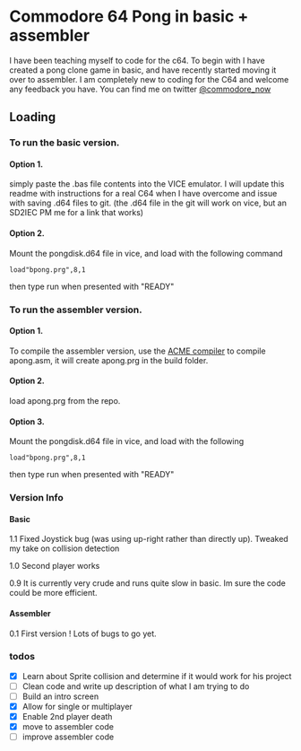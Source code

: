 
# Commodore 64 Pong in basic + assembler

I have been teaching myself to code for the c64. To begin with I have created a pong clone game in basic, and have recently started moving it over to assembler. I am completely new to coding for the C64 and welcome any feedback you have. You can find me on twitter [@commodore_now](https://twitter.com/commodore_now/) 

## Loading

### To run the basic version. 

#### Option 1. 
simply paste the .bas file contents into the VICE emulator. I will update this readme with instructions for a real C64 when I have overcome and issue with saving .d64 files to git. (the .d64 file in the git will work on vice, but an SD2IEC PM me for a link that works)

#### Option 2. 
Mount the pongdisk.d64 file in vice, and load with the following command
```
load"bpong.prg",8,1
```
then type run when presented with "READY" 

### To run the assembler version. 

#### Option 1. 
To compile the assembler version, use the [ACME compiler](https://github.com/meonwax/acme) to compile apong.asm, it will create apong.prg in the build folder. 

#### Option 2. 
load apong.prg from the repo.

#### Option 3. 
Mount the pongdisk.d64 file in vice, and load with the following
```
load"bpong.prg",8,1
```
then type run when presented with "READY" 



### Version Info

#### Basic 

1.1 Fixed Joystick bug (was using up-right rather than directly up). Tweaked my take on collision detection

1.0 Second player works

0.9 It is currently very crude and runs quite slow in basic. Im sure the code could be more efficient.

#### Assembler

0.1 First version ! Lots of bugs to go yet. 

### todos

- [x] Learn about Sprite collision and determine if it would work for his project
- [ ] Clean code and write up description of what I am trying to do
- [ ] Build an intro screen
- [x] Allow for single or multiplayer
- [x] Enable 2nd player death
- [x] move to assembler code
- [ ] improve assembler code